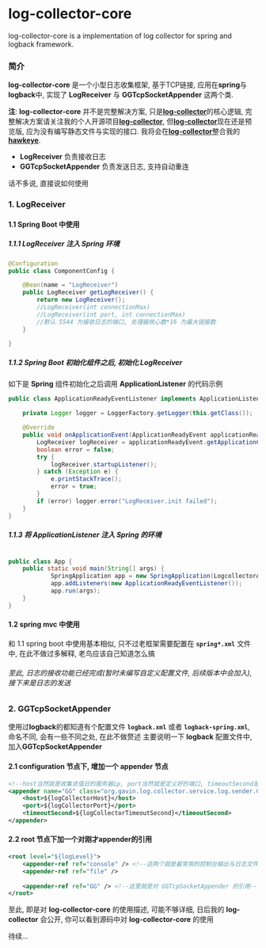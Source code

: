 # log-collector-core

log-collector-core is a implementation of log collector for spring and logback framework.

### 简介
**log-collector-core** 是一个小型日志收集框架, 基于TCP链接, 应用在**spring**与**logback**中, 实现了 **LogReceiver** 与 **GGTcpSocketAppender** 这两个类.

**注**: **log-collector-core** 并不是完整解决方案, 只是[**log-collector**](https://github.com/GavinGuan24/log-collector/)的核心逻辑, 完整解决方案请关注我的个人开源项目[**log-collector**](https://github.com/GavinGuan24/log-collector/), 
但[**log-collector**](https://github.com/GavinGuan24/log-collector/)现在还是预览版, 应为没有编写静态文件与实现的接口.
我将会在[**log-collector**](https://github.com/GavinGuan24/log-collector/)整合我的[**hawkeye**](https://github.com/GavinGuan24/hawkeye).

-  **LogReceiver** 负责接收日志
-  **GGTcpSocketAppender** 负责发送日志, 支持自动重连

话不多说, 直接说如何使用


### 1. LogReceiver
#### 1.1 Spring Boot 中使用

##### 1.1.1 **LogReceiver** 注入 **Spring** 环境

```java
@Configuration
public class ComponentConfig {

    @Bean(name = "LogReceiver")
    public LogReceiver getLogReceiver() {
        return new LogReceiver();
        //LogReceiver(int connectionMax)
        //LogReceiver(int port, int connectionMax)
        //默认 5544 为接收日志的端口, 处理器核心数*16 为最大链接数
    }

}
```

##### 1.1.2 **Spring Boot** 初始化组件之后, 初始化 **LogReceiver**

如下是 **Spring** 组件初始化之后调用 **ApplicationListener** 的代码示例

```java
public class ApplicationReadyEventListener implements ApplicationListener<ApplicationReadyEvent> {

    private Logger logger = LoggerFactory.getLogger(this.getClass());

    @Override
    public void onApplicationEvent(ApplicationReadyEvent applicationReadyEvent) {
        LogReceiver logReceiver = applicationReadyEvent.getApplicationContext().getBean(LogReceiver.class);
        boolean error = false;
        try {
            logReceiver.startupListener();
        } catch (Exception e) {
            e.printStackTrace();
            error = true;
        }
        if (error) logger.error("LogReceiver.init failed");
    }
}
```

##### 1.1.3 将 **ApplicationListener** 注入 **Spring** 的环境


```java

public class App {
    public static void main(String[] args) {
    		SpringApplication app = new SpringApplication(LogcollectorApplication.class);
    		app.addListeners(new ApplicationReadyEventListener());
    		app.run(args);
    }
}

```

#### 1.2 spring mvc 中使用
和 1.1 spring boot 中使用基本相似, 只不过老框架需要配置在 **```spring*.xml```** 文件中, 在此不做过多解释, 老鸟应该自己知道怎么搞


###### 至此, 日志的接收功能已经完成(暂时未编写自定义配置文件, 后续版本中会加入), 接下来是日志的发送

### 2. GGTcpSocketAppender
使用过**logback**的都知道有个配置文件 **```logback.xml```** 或者 **```logback-spring.xml```**,
命名不同, 会有一些不同之处, 在此不做赘述
主要说明一下 **logback** 配置文件中, 加入**GGTcpSocketAppender** 
#### 2.1 configuration 节点下, 增加一个 appender 节点

```xml
<!--host当然就是收集该值日的服务器ip, port当然就是定义好的端口, timeoutSecond是对方无应答的超时时间-->
<appender name="GG" class="org.gavin.log.collector.service.log.sender.GGTcpSocketAppender">
    <host>${logCollectorHost}</host>
    <port>${logCollectorPort}</port>
    <timeoutSecond>${logCollectorTimeoutSecond}</timeoutSecond>
</appender>

```
#### 2.2 root 节点下加一个对刚才appender的引用
```xml
<root level="${logLevel}">
    <appender-ref ref="console" /> <!--这两个就是最常用的控制台输出与日志文件输出, 如果不需要, 你也可以不配置-->
    <appender-ref ref="file" /> 
    
    <appender-ref ref="GG" /> <!--这里就是对 GGTcpSocketAppender 的引用-->
</root>
```


至此, 即是对 **log-collector-core** 的使用描述, 可能不够详细, 日后我的 **log-collector** 会公开, 你可以看到源码中对 **log-collector-core** 的使用




待续...



